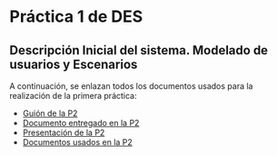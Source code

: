 # Práctica 1 de DES
## Descripción Inicial del sistema. Modelado de usuarios y Escenarios

A continuación, se enlazan todos los documentos usados para la realización de la primera práctica:

- [Guión de la P2](https://github.com/Gecofer/MII_DES_1819/blob/master/Práctica%202/Practica2_guion.pdf)
- [Documento entregado en la P2](https://github.com/Gecofer/MII_DES_1819/blob/master/Práctica%202/Practica2.pdf)
- [Presentación de la P2](https://github.com/Gecofer/MII_DES_1819/blob/master/Práctica%202/Practica2_presentacion.pdf)
- [Documentos usados en la P2](https://github.com/Gecofer/MII_DES_1819/tree/master/Práctica%202/Documentos)
